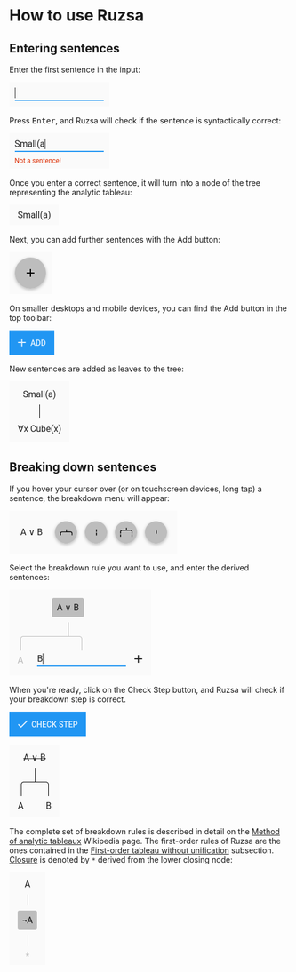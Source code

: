 # How to use Ruzsa

## Entering sentences

Enter the first sentence in the input:

![Input](img/input.png)

Press <kbd>Enter</kbd>, and Ruzsa will check if the sentence is syntactically correct:

![Syntax error](img/syntax_error.png)

Once you enter a correct sentence, it will turn into a node of the tree representing the analytic tableau:

![Node](img/node.png)

Next, you can add further sentences with the Add button:

![Add floating action button](img/add_FAB.png)

On smaller desktops and mobile devices, you can find the Add button in the top toolbar:

![Add toolbar button](img/add_tool.png)

New sentences are added as leaves to the tree:

![Tree with a leaf](img/tree_with_leaf.png)

## Breaking down sentences

If you hover your cursor over (or on touchscreen devices, long tap) a sentence, the breakdown menu will appear:

![Breakdown menu](img/breakdown_menu.png)

Select the breakdown rule you want to use, and enter the derived sentences:

![Breaking down A or B](img/breaking_down_A_or_B.png)

When you're ready, click on the Check Step button, and Ruzsa will check if your breakdown step is correct.

![Check Step button](img/check_step_button.png)

![A or B broken down](img/A_or_B_broken_down.png)

The complete set of breakdown rules is described in detail on the 
[Method of analytic tableaux](https://en.wikipedia.org/wiki/Method_of_analytic_tableaux) Wikipedia page. The first-order 
rules of Ruzsa are the ones contained in the 
[First-order tableau without unification](https://en.wikipedia.org/wiki/Method_of_analytic_tableaux#First-order_tableau_without_unification) 
subsection. [Closure](https://en.wikipedia.org/wiki/Method_of_analytic_tableaux#Closure) is denoted by `*` derived from 
the lower closing node:

![Closure](img/closure.png)
